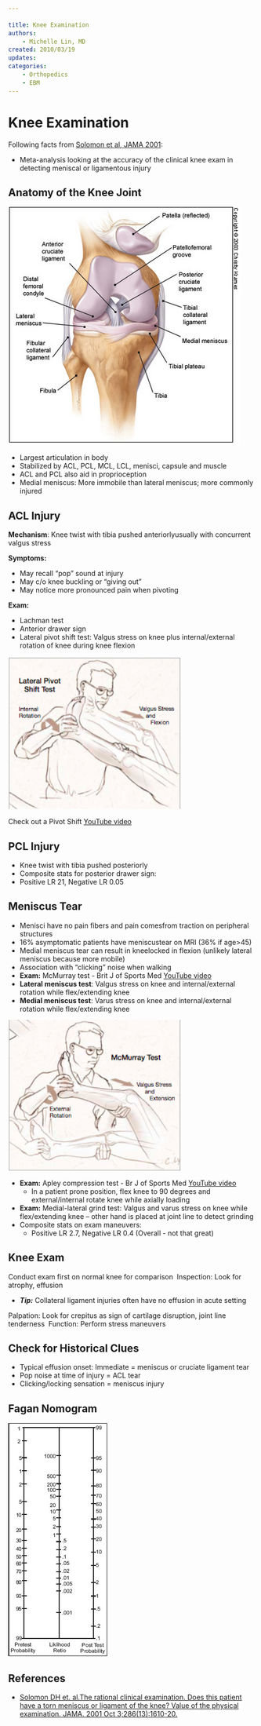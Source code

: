 ```yaml
---

title: Knee Examination
authors:
    - Michelle Lin, MD
created: 2010/03/19
updates:
categories:
    - Orthopedics
    - EBM
---
```


# Knee Examination

Following facts from [Solomon et al, JAMA 2001](http://www.ncbi.nlm.nih.gov/pubmed/?term=11585485):

- Meta-analysis looking at the accuracy of the clinical knee exam in detecting meniscal or ligamentous injury

## Anatomy of the Knee Joint

![Anatomy of the Knee Joint](image-1.png)

- Largest articulation in body
- Stabilized by ACL, PCL, MCL, LCL, menisci, capsule and muscle
- ACL and PCL also aid in proprioception
- Medial meniscus: More immobile than lateral meniscus; more commonly injured 

## ACL Injury

**Mechanism**: Knee twist with tibia pushed anteriorlyusually with concurrent valgus stress

**Symptoms:**

- May recall “pop” sound at injury
- May c/o knee buckling or “giving out”
- May notice more pronounced pain when pivoting

**Exam:**

- Lachman test 
- Anterior drawer sign
- Lateral pivot shift test: Valgus stress on knee plus internal/external rotation of knee during knee flexion

![Lateral pivot shift test drawing](image-2.png)

Check out a Pivot Shift [YouTube video](http://www.youtube.com/watch?v=ZWEGB0ToXZo)

## PCL Injury

- Knee twist with tibia pushed posteriorly
- Composite stats for posterior drawer sign: 
- Positive LR 21, Negative LR 0.05 

## Meniscus Tear

- Menisci have no pain fibers and pain comesfrom traction on peripheral structures
- 16% asymptomatic patients have meniscustear on MRI (36% if age>45)
- Medial meniscus tear can result in kneelocked in flexion (unlikely lateral meniscus because more mobile)
- Association with “clicking” noise when walking 
- **Exam:** McMurray test - Brit J of Sports Med [YouTube video](http://www.youtube.com/watch?v=fkt1TOn1UfI)
- **Lateral meniscus test**: Valgus stress on knee and internal/external rotation while flex/extending knee
- **Medial meniscus test**: Varus stress on knee and internal/external rotation while flex/extending knee

![McMurray Test drawing](image-3.png)

- **Exam:** Apley compression test - Br J of Sports Med [YouTube video](http://www.youtube.com/watch?v=w57I1cYXlCA)
  - In a patient prone position, flex knee to 90 degrees and external/internal rotate knee while axially loading
- **Exam:** Medial-lateral grind test: Valgus and varus stress on knee while flex/extending knee – other hand is placed at joint line to detect grinding
- Composite stats on exam maneuvers: 
  - Positive LR 2.7, Negative LR 0.4 (Overall - not that great) 

## Knee Exam

Conduct exam first on normal knee for comparison 
Inspection: Look for atrophy, effusion

- **_Tip:_** Collateral ligament injuries often have no effusion in acute setting

Palpation: Look for crepitus as sign of cartilage disruption, joint line tenderness 
Function: Perform stress maneuvers

## Check for Historical Clues

- Typical effusion onset: Immediate = meniscus or cruciate ligament tear
- Pop noise at time of injury = ACL tear
- Clicking/locking sensation = meniscus injury

## Fagan Nomogram

![Fagan nomogram](image-4.png)

## References

- [Solomon DH et. al.The rational clinical examination. Does this patient have a torn meniscus or ligament of the knee? Value of the physical examination. JAMA. 2001 Oct 3;286(13):1610-20.](http://www.ncbi.nlm.nih.gov/pubmed/?term=11585485)

